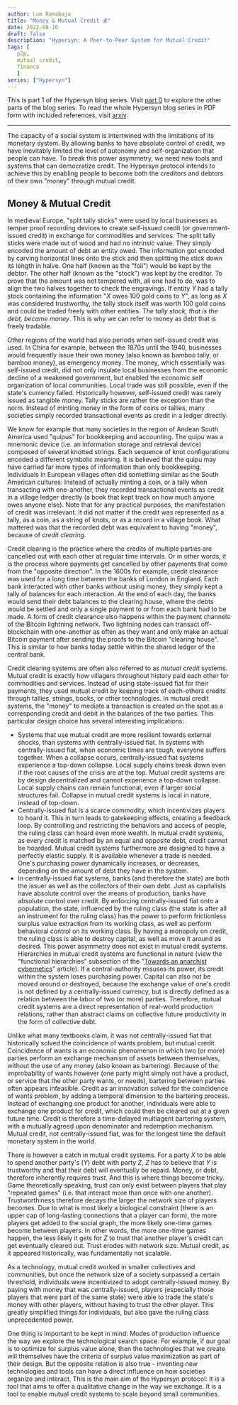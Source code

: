 ```yaml
---
author: Lum Ramabaja
title: "Money & Mutual Credit 💰"
date: 2022-08-16
draft: false
description: "Hypersyn: A Peer-to-Peer System for Mutual Credit"
tags: [
   p2p,
   mutual credit,
   finance
   ]
series: ["Hypersyn"]
---
```


This is part 1 of the Hypersyn blog series. Visit [part 0](https://chainlesscoder.com/posts/hypersyn-a-peer-to-peer-system-for-mutual-credit/) to explore the other parts of the blog series. To read the whole Hypersyn blog series in PDF form with included references, visit [arxiv](https://arxiv.org/pdf/2206.04049.pdf).

---
<!--more-->
 
The capacity of a social system is intertwined with the limitations of its monetary system. By allowing banks to have absolute control of credit, we have inevitably limited the level of autonomy and self-organization that people can have. To break this power asymmetry, we need new tools and systems that can democratize credit. The Hypersyn protocol intends to achieve this by enabling people to become both the creditors and debtors of their own "money" through mutual credit.

## Money & Mutual Credit

In medieval Europe, "split tally sticks" were used by local businesses as temper proof recording devices to create self-issued credit (or government-issued credit) in exchange for commodities and services. The split tally sticks were made out of wood and had no intrinsic value. They simply encoded the amount of debt an entity owed. The information got encoded by carving horizontal lines onto the stick and then splitting the stick down its length in halve. One half (known as the "foil") would be kept by the debtor. The other half (known as the "stock") was kept by the creditor. To prove that the amount was not tempered with, all one had to do, was to align the two halves together to check the engravings. If entity $Y$ had a tally stock containing the information "$X$ owes 100 gold coins to $Y$", as long as $X$ was considered trustworthy, the tally stock itself was worth 100 gold coins and could be traded freely with other entities. *The tally stock, that is the debt, became money*. This is why we can refer to money as debt that is freely tradable.  

Other regions of the world had also periods when self-issued credit was used. In China for example, between the 1870s until the 1940, businesses would frequently issue their own money (also known as bamboo tally, or bamboo money), as emergency money. The money, which essentially was self-issued credit, did not only insulate local businesses from the economic decline of a weakened government, but enabled the economic self organization of local communities. Local trade was still possible, even if the state's currency failed. Historically however, self-issued credit was rarely issued as tangible money. Tally sticks are rather the exception than the norm. Instead of minting money in the form of coins or tallies, many societies simply recorded transactional events as credit in a ledger directly.

We know for example that many societies in the region of Andean South America used "quipus" for bookkeeping and accounting. The quipu was a mnemonic device (i.e. an information storage and retrieval device) composed of several knotted strings. Each sequence of knot configurations encoded a different symbolic meaning. It is believed that the quipu may have carried far more types of information than only bookkeeping. Individuals in European villages often did something similar as the South American cultures: Instead of actually minting a coin, or a tally when transacting with one-another, they recorded transactional events as credit in a village ledger directly (a book that kept track on how much anyone owes anyone else). Note that for any practical purposes, the manifestation of credit was irrelevant. It did not matter if the credit was represented as a tally, as a coin, as a string of knots, or as a record in a village book. What mattered was that the recorded debt was equivalent to having "money", because of *credit clearing*.

Credit clearing is the practice where the credits of multiple parties are cancelled out with each other at regular time intervals. Or in other words, it is the process where payments get cancelled by other payments that come from the "opposite direction". In the 1600s for example, credit clearance was used for a long time between the banks of London in England. Each bank interacted with other banks without using money, they simply kept a tally of balances for each interaction. At the end of each day, the banks would send their debt balances to the clearing house, where the debts would be settled and only a single payment to or from each bank had to be made. A form of credit clearance also happens within the payment channels of the Bitcoin lightning network. Two lightning nodes can transact off-blockchain with one-another as often as they want and only make an actual Bitcoin payment after sending the proofs to the Bitcoin "clearing house". This is similar to how banks today settle within the shared ledger of the central bank.

Credit clearing systems are often also referred to as *mutual credit* systems. Mutual credit is exactly how villagers throughout history paid each other for commodities and services. Instead of using state-issued fiat for their payments, they used mutual credit by keeping track of each-others credits through tallies, strings, books, or other technologies. In mutual credit systems, the "money" to mediate a transaction is created on the spot as a corresponding credit and debit in the balances of the two parties. This particular design choice has several interesting implications:

* Systems that use mutual credit are more resilient towards external shocks, than systems with centrally-issued fiat. In systems with centrally-issued fiat, when economic times are tough, everyone suffers together. When a collapse occurs, centrally-issued fiat systems experience a top-down collapse. Local supply chains break down even if the root causes of the crisis are at the top. Mutual credit systems are by design decentralized and cannot experience a top-down collapse. Local supply chains can remain functional, even if larger social structures fail. Collapse in mutual credit systems is local in nature, instead of top-down.
* Centrally-issued fiat is a scarce commodity, which incentivizes players to hoard it. This in turn leads to gatekeeping effects, creating a feedback loop. By controlling and restricting the behaviors and access of people, the ruling class can hoard even more wealth. In mutual credit systems, as every credit is matched by an equal and opposite debt, credit cannot be hoarded. Mutual credit systems furthermore are designed to have a perfectly elastic supply. It is available whenever a trade is needed. One's purchasing power dynamically increases, or decreases, depending on the amount of debt they have in the system.
* In centrally-issued fiat systems, banks (and therefore the state) are both the issuer as well as the collectors of their own debt. Just as capitalists have absolute control over the means of production, banks have absolute control over credit. By enforcing centrally-issued fiat onto a population, the state, influenced by the ruling class (the state is after all an instrument for the ruling class) has the power to perform frictionless surplus value extraction from its working class, as well as perform behavioral control on its working class. By having a monopoly on credit, the ruling class is able to destroy capital, as well as move it around as desired. This power asymmetry does not exist in mutual credit systems. Hierarchies in mutual credit systems are functional in nature (view the "functional hierarchies" subsection of the "[Towards an anarchist cybernetics](http://www.ephemerajournal.org/contribution/towards-anarchist-cybernetics-stafford-beer-self-organisation-and-radical-social)" article). If a central-authority misuses its power, its credit within the system loses purchasing power. Capital can also not be moved around or destroyed, because the exchange value of one's credit is not defined by a centrally-issued currency, but is directly defined as a relation between the labor of two (or more) parties. Therefore, mutual credit systems are a direct representation of real-world production relations, rather than abstract claims on collective future productivity in the form of collective debt.

Unlike what many textbooks claim, it was not centrally-issued fiat that historically solved the coincidence of wants problem, but mutual credit. Coincidence of wants is an economic phenomenon in which two (or more) parties perform an exchange mechanism of assets between themselves, without the use of any money (also known as bartering). Because of the improbability of wants however (one party might simply not have a product, or service that the other party wants, or needs), bartering between parties often appears infeasible. Credit as an innovation solved for the coincidence of wants problem, by adding a temporal dimension to the bartering process. Instead of exchanging one product for another, individuals were able to exchange one product for credit, which could then be cleared out at a given future time. Credit is therefore a time-delayed multiagent bartering system, with a mutually agreed upon denominator and redemption mechanism. Mutual credit, not centrally-issued fiat, was for the longest time the default monetary system in the world.

There is however a catch in mutual credit systems. For a party $X$ to be able to spend another party's ($Y$) debt with party $Z$, $Z$ has to believe that $Y$ is trustworthy and that their debt will eventually be repaid. Money, or debt, therefore inherently requires *trust*. And this is where things become tricky. Game theoretically speaking, trust can only exist between players that play "repeated games" (i.e. that interact more than once with one another). Trustworthiness therefore decays the larger the network size of players becomes. Due to what is most likely a biological constraint (there is an upper cap of long-lasting connections that a player can form), the more players get added to the social graph, the more likely one-time games become between players. In other words, the more one-time games happen, the less likely it gets for $Z$ to trust that another player's credit can get eventually cleared out. Trust erodes with network size. Mutual credit, as it appeared historically, was fundamentally not scalable.

As a technology, mutual credit worked in smaller collectives and communities, but once the network size of a society surpassed a certain threshold, individuals were incentivized to adopt centrally-issued money. By paying with money that was centrally-issued, players (especially those players that were part of the same state) were able to trade the state's money with other players, without having to trust the other player. This greatly simplified things for individuals, but also gave the ruling class unprecedented power.

One thing is important to be kept in mind: Modes of production influence the way we explore the technological search space. For example, if our goal is to optimize for surplus value alone, then the technologies that we create will themselves have the criteria of surplus value maximization as part of their design. But the opposite relation is also true - inventing new technologies and tools can have a direct influence on how societies organize and interact. This is the main aim of the Hypersyn protocol: It is a tool that aims to offer a qualitative change in the way we exchange. It is a tool to enable mutual credit systems to scale beyond small communities.
